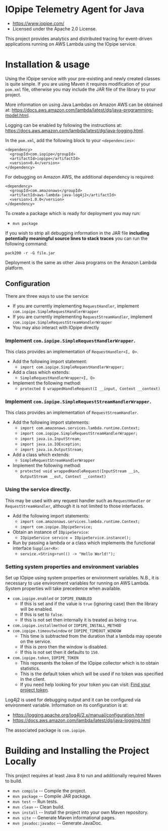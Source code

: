 # IOpipe Telemetry Agent for Java

 * <https://www.iopipe.com/>
 * Licensed under the Apache 2.0 License.

This project provides analytics and distributed tracing for event-driven
applications running on AWS Lambda using the IOpipe service.

# Installation & usage

Using the IOpipe service with your pre-existing and newly created classes is
quite simple. If you are using Maven it requires modification of your `pom.xml`
file, otherwise you may include the JAR file of the library to your project.

More information on using Java Lambdas on Amazon AWS can be obtained at:
<https://docs.aws.amazon.com/lambda/latest/dg/java-programming-model.html>.

Logging can be enabled by following the instructions at:
<https://docs.aws.amazon.com/lambda/latest/dg/java-logging.html>.

In the `pom.xml`, add the following block to your `<dependencies>`:

```
<dependency>
  <groupId>com.iopipe</groupId>
  <artifactId>iopipe</artifactId>
  <version>0.4</version>
</dependency>
```

For debugging on Amazon AWS, the additional dependency is required:

```
<dependency>
  <groupId>com.amazonaws</groupId>
  <artifactId>aws-lambda-java-log4j2</artifactId>
  <version>1.0.0</version>
</dependency>
```

To create a package which is ready for deployment you may run:

 * `mvn package`

If you wish to strip all debugging information in the JAR file __including__
__potentially meaningful source lines to stack traces__ you can run the
following command:

`pack200 -r -G file.jar`

Deployment is the same as other Java programs on the Amazon Lambda platform.

## Configuration

There are three ways to use the service:

 * If you are currently implementing `RequestHandler`,
   implement `com.iopipe.SimpleRequestHandlerWrapper`
 * If you are currently implementing `RequestStreamHandler`,
   implement `com.iopipe.SimpleRequestStreamHandlerWrapper`
 * You may also interact with IOpipe directly

### Implement `com.iopipe.SimpleRequestHandlerWrapper`.

This class provides an implementation of `RequestHandler<I, O>`.

 * Add the following import statement:
   * `import com.iopipe.SimpleRequestHandlerWrapper;`
 * Add a class which extends:
   * `SimpleRequestHandlerWrapper<I, O>`
 * Implement the following method:
   * `protected O wrappedHandleRequest(I __input, Context __context)`

### Implement `com.iopipe.SimpleRequestStreamHandlerWrapper`.

This class provides an implementation of `RequestStreamHandler`.

 * Add the following import statements:
   * `import com.amazonaws.services.lambda.runtime.Context;`
   * `import com.iopipe.SimpleRequestStreamHandlerWrapper;`
   * `import java.io.InputStream;`
   * `import java.io.IOException;`
   * `import java.io.OutputStream;`
 * Add a class which extends:
   * `SimpleRequestStreamHandlerWrapper`
 * Implement the following method:
   * `protected void wrappedHandleRequest(InputStream __in, `
     `OutputStream __out, Context __context)`

### Using the service directly.

This may be used with any request handler such as `RequestHandler` or
`RequestStreamHandler`, although it is not limited to those interfaces.

 * Add the following import statements:
   * `import com.amazonaws.services.lambda.runtime.Context;`
   * `import com.iopipe.IOpipeService;`
 * Obtain an instance of `IOpipeService`:
   * `IOpipeService service = IOpipeService.instance();`
 * Run by passing a lambda or a class which implements the functional
   interface `Supplier<R>`:
   * `service.<String>run(() -> "Hello World!");`

### Setting system properties and environment variables

Set up IOpipe using system properties or environment variables. N.B., it is necessary
to use environment variables for running on AWS Lambda. System properties will
take precedence when available.

* `com.iopipe.enabled` or `IOPIPE_ENABLED`
  * If this is set and if the value is `true` (ignoring case) then the library
    will be enabled.
  * If this is set to `false`.
  * If this is not set then internally it is treated as being `true`.
* `com.iopipe.installmethod` or `IOPIPE_INSTALL_METHOD`
* `com.iopipe.timeoutwindow` or `IOPIPE_TIMEOUT_WINDOW`
  * This time is subtracted from the duration that a lambda may operate on
    the service.
  * If this is zero then the window is disabled.
  * If this is not set then it defaults to `150`.
* `com.iopipe.token`, `IOPIPE_TOKEN`
  * This represents the token of the IOpipe collector which is to obtain
    statistics.
  * This is the default token which will be used if no token was specified in
    the client.
  * If you need help looking for your token you can visit:
    [Find your project token](https://dashboard.iopipe.com/install).

Log4j2 is used for debugging output and it can be configured via environment
variable. Information on its configuration is at:

* <https://logging.apache.org/log4j/2.x/manual/configuration.html>
* <https://docs.aws.amazon.com/lambda/latest/dg/java-logging.html>

The associated package is `com.iopipe`.

# Building and Installing the Project Locally

This project requires at least Java 8 to run and additionally required Maven
to build.

* `mvn compile`         -- Compile the project.
* `mvn package`         -- Compile JAR package.
* `mvn test`            -- Run tests.
* `mvn clean`           -- Clean build.
* `mvn install`         -- Install the project into your own Maven repository.
* `mvn site`            -- Generate Maven informational pages.
* `mvn javadoc:javadoc` -- Generate JavaDoc.
